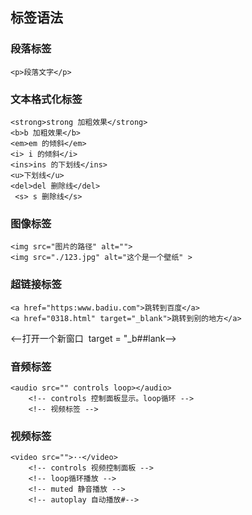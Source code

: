 ## 标签语法
### 段落标签
```
<p>段落文字</p>
```
### 文本格式化标签
```
<strong>strong 加粗效果</strong>
<b>b 加粗效果</b>
<em>em 的倾斜</em>
<i> i 的倾斜</i>
<ins>ins 的下划线</ins>
<u>下划线</u>
<del>del 删除线</del>
 <s> s 删除线</s>
```
### 图像标签
```
<img src="图片的路径" alt="">
<img src="./123.jpg" alt="这个是一个壁纸" >
```
<!-- /表示进入文件夹 ../进入上一级文件夹 -->
### 超链接标签
```
<a href="https:www.badiu.com">跳转到百度</a>
<a href="0318.html" target="_blank">跳转到别的地方</a>
```
<--打开一个新窗口  target = "_b##lank-->

### 音频标签
```
<audio src="" controls loop></audio>
    <!-- controls 控制面板显示。loop循环 -->
    <!-- 视频标签 -->
```

### 视频标签
```
<video src="">··</video>
    <!-- controls 视频控制面板 -->
    <!-- loop循环播放 -->
    <!-- muted 静音播放 -->
    <!-- autoplay 自动播放#-->
```